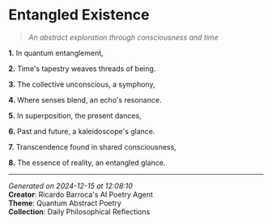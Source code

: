 # Entangled Existence

> *An abstract exploration through consciousness and time*

**1.** In quantum entanglement,


**2.** Time's tapestry weaves threads of being.


**3.** The collective unconscious, a symphony,


**4.** Where senses blend, an echo's resonance.


**5.** In superposition, the present dances,


**6.** Past and future, a kaleidoscope's glance.


**7.** Transcendence found in shared consciousness,


**8.** The essence of reality, an entangled glance.



---

*Generated on 2024-12-15 at 12:08:10*  
**Creator**: Ricardo Barroca's AI Poetry Agent  
**Theme**: Quantum Abstract Poetry  
**Collection**: Daily Philosophical Reflections
